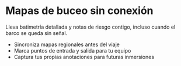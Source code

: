 # Mapas de buceo sin conexión
Lleva batimetría detallada y notas de riesgo contigo, incluso cuando el barco se queda sin señal.

- Sincroniza mapas regionales antes del viaje
- Marca puntos de entrada y salida para tu equipo
- Captura tus propias anotaciones para futuras inmersiones
